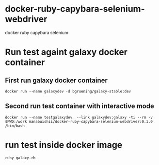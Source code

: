 # docker-ruby-capybara-selenium-webdriver
docker ruby capybara selenium

# Run test againt galaxy docker container

## First run galaxy docker container

```
docker run --name galaxydev -d bgruening/galaxy-stable:dev
```

## Second run test container with interactive mode

```
docker run --name testgalaxydev  --link galaxydev:galaxy -ti --rm -v $PWD:/work manabuishii/docker-ruby-capybara-selenium-webdriver:0.1.0 /bin/bash
```

# run test inside docker image

```
ruby galaxy.rb
```
